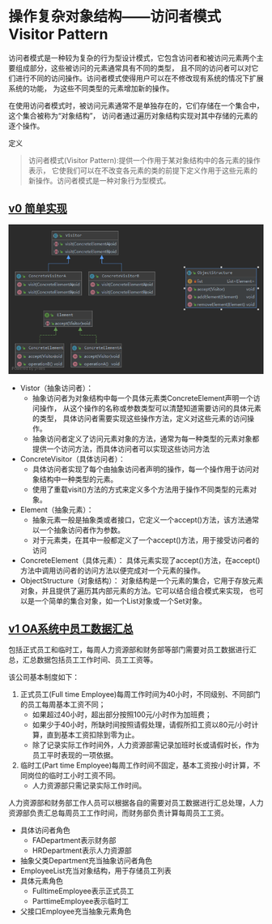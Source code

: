 # 操作复杂对象结构——访问者模式 Visitor Pattern

访问者模式是一种较为复杂的行为型设计模式，它包含访问者和被访问元素两个主要组成部分，这些被访问的元素通常具有不同的类型，
且不同的访问者可以对它们进行不同的访问操作。访问者模式使得用户可以在不修改现有系统的情况下扩展系统的功能，
为这些不同类型的元素增加新的操作。

在使用访问者模式时，被访问元素通常不是单独存在的，它们存储在一个集合中，这个集合被称为“对象结构”，
访问者通过遍历对象结构实现对其中存储的元素的逐个操作。

定义
> 访问者模式(Visitor Pattern):提供一个作用于某对象结构中的各元素的操作表示，
它使我们可以在不改变各元素的类的前提下定义作用于这些元素的新操作。访问者模式是一种对象行为型模式。

## [v0 简单实现](v0)

![v0](v0/v0.png)

- Vistor（抽象访问者）：
    - 抽象访问者为对象结构中每一个具体元素类ConcreteElement声明一个访问操作，
    从这个操作的名称或参数类型可以清楚知道需要访问的具体元素的类型，
    具体访问者需要实现这些操作方法，定义对这些元素的访问操作。
    - 抽象访问者定义了访问元素对象的方法，通常为每一种类型的元素对象都提供一个访问方法，而具体访问者可以实现这些访问方法
- ConcreteVisitor（具体访问者）：
    - 具体访问者实现了每个由抽象访问者声明的操作，每一个操作用于访问对象结构中一种类型的元素。
    - 使用了重载visit()方法的方式来定义多个方法用于操作不同类型的元素对象。
- Element（抽象元素）：
    - 抽象元素一般是抽象类或者接口，它定义一个accept()方法，该方法通常以一个抽象访问者作为参数。
    - 对于元素类，在其中一般都定义了一个accept()方法，用于接受访问者的访问
- ConcreteElement（具体元素）：
    具体元素实现了accept()方法，在accept()方法中调用访问者的访问方法以便完成对一个元素的操作。
-  ObjectStructure（对象结构）：
    对象结构是一个元素的集合，它用于存放元素对象，并且提供了遍历其内部元素的方法。它可以结合组合模式来实现，
    也可以是一个简单的集合对象，如一个List对象或一个Set对象。

## [v1 OA系统中员工数据汇总](v1)

包括正式员工和临时工，每周人力资源部和财务部等部门需要对员工数据进行汇总，汇总数据包括员工工作时间、员工工资等。

该公司基本制度如下：
1. 正式员工(Full time Employee)每周工作时间为40小时，不同级别、不同部门的员工每周基本工资不同；
    - 如果超过40小时，超出部分按照100元/小时作为加班费；
    - 如果少于40小时，所缺时间按照请假处理，请假所扣工资以80元/小时计算，直到基本工资扣除到零为止。
    - 除了记录实际工作时间外，人力资源部需记录加班时长或请假时长，作为员工平时表现的一项依据。
2. 临时工(Part time Employee)每周工作时间不固定，基本工资按小时计算，不同岗位的临时工小时工资不同。
    - 人力资源部只需记录实际工作时间。

人力资源部和财务部工作人员可以根据各自的需要对员工数据进行汇总处理，人力资源部负责汇总每周员工工作时间，而财务部负责计算每周员工工资。


- 具体访问者角色
    - FADepartment表示财务部
    - HRDepartment表示人力资源部
- 抽象父类Department充当抽象访问者角色
- EmployeeList充当对象结构，用于存储员工列表
- 具体元素角色
    - FulltimeEmployee表示正式员工
    - ParttimeEmployee表示临时工
- 父接口Employee充当抽象元素角色